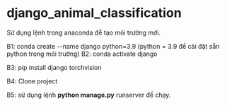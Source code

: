 # django_animal_classification

 Sử dụng lệnh trong anaconda để tạo môi trường mới.
 
 B1: conda create --name django python=3.9
 (python = 3.9 để cài đặt sẵn python trong môi trường)
 B2: conda activate django
 
 B3: pip install django torchvision
 
 B4: Clone project

 B5: sử dụng lệnh **python manage.py** runserver để chạy.
 
 
 
